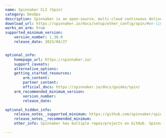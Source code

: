```yaml
---
name: Spinnaker CLI (Spin)
category: DevOps
description: Spinnaker is an open-source, multi-cloud continuous delivery platform. It helps the user release software changes with high velocity and confidence. Spin CLI is used to manage applications and pipelines.
download_url: https://spinnaker.io/docs/setup/other_config/spin/#on-linux
works_on_arm: true
supported_minimum_version:
    version_number: 1.30.0
    release_date: 2023/04/27


optional_info:
    homepage_url: https://spinnaker.io/
    support_caveats:
    alternative_options:
    getting_started_resources:
        arm_content:
        partner_content:
        official_docs: https://spinnaker.io/docs/guides/spin/
    arm_recommended_minimum_version:
        version_number:
        release_date:

optional_hidden_info:
    release_notes__supported_minimum: https://github.com/spinnaker/spin/releases/tag/v1.30.0
    release_notes__recommended_minimum:
    other_info: Spinnaker has multiple repos/projects on GitHub. Spinnaker CLI (Spin) is available for Linux/ARM64 from version 1.30.0 after [this](https://github.com/spinnaker/spin/pull/353) PR got merged.

---
```

